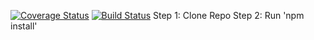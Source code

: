 [![Coverage Status](https://coveralls.io/repos/github/db488/IS219-Calculator/badge.svg?branch=master)](https://coveralls.io/github/db488/IS219-Calculator?branch=master)
[![Build Status](https://travis-ci.com/db488/IS219-Calculator.svg?branch=master)](https://travis-ci.com/db488/IS219-Calculator)
Step 1: Clone Repo
Step 2: Run 'npm install'
